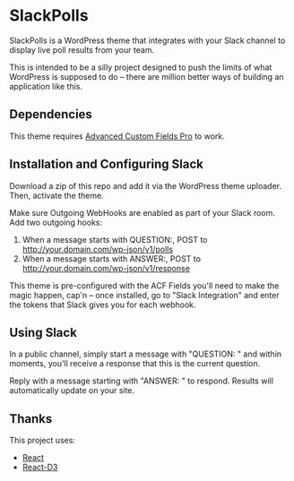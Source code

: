 # SlackPolls

SlackPolls is a WordPress theme that integrates with your Slack channel to display live poll results from your team.

This is intended to be a silly project designed to push the limits of what WordPress is supposed to do – there are million better ways of building an application like this.

## Dependencies

This theme requires [Advanced Custom Fields Pro](https://www.advancedcustomfields.com/) to work.

## Installation and Configuring Slack

Download a zip of this repo and add it via the WordPress theme uploader. Then, activate the theme.

Make sure Outgoing WebHooks are enabled as part of your Slack room. Add two outgoing hooks:

1. When a message starts with QUESTION:, POST to http://your.domain.com/wp-json/v1/polls
1. When a message starts with ANSWER:, POST to http://your.domain.com/wp-json/v1/response

This theme is pre-configured with the ACF Fields you'll need to make the magic happen, cap'n – once installed, go to "Slack Integration" and enter the tokens that Slack gives you for each webhook.

## Using Slack

In a public channel, simply start a message with "QUESTION: " and within moments, you'll receive a response that this is the current question.

Reply with a message starting with "ANSWER: " to respond. Results will automatically update on your site.

## Thanks

This project uses:

* [React](https://facebook.github.io/react/)
* [React-D3](http://www.reactd3.org/)
